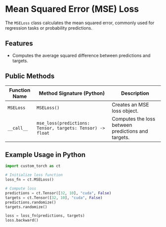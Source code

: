 # Mean Squared Error (MSE) Loss

The `MSELoss` class calculates the mean squared error, commonly used for regression tasks or probability predictions.

## Features
- Computes the average squared difference between predictions and targets.

## Public Methods

| Function Name          | Method Signature (Python)                         | Description                                         |
|-------------------------|--------------------------------------------------|-----------------------------------------------------|
| `MSELoss`              | `MSELoss()`                                      | Creates an MSE loss object.                        |
| `__call__`             | `mse_loss(predictions: Tensor, targets: Tensor) -> float` | Computes the loss between predictions and targets. |

## Example Usage in Python
```python
import custom_torch as ct

# Initialize loss function
loss_fn = ct.MSELoss()

# Compute loss
predictions = ct.Tensor([32, 10], "cuda", False)
targets = ct.Tensor([32, 10], "cuda", False)
predictions.randomize()
targets.randomize()

loss = loss_fn(predictions, targets)
loss.backward()